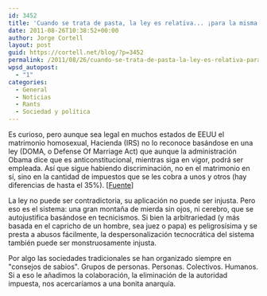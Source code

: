 ```yaml
---
id: 3452
title: 'Cuando se trata de pasta, la ley es relativa... ¡para la misma administración!'
date: 2011-08-26T10:38:52+00:00
author: Jorge Cortell
layout: post
guid: https://cortell.net/blog/?p=3452
permalink: /2011/08/26/cuando-se-trata-de-pasta-la-ley-es-relativa-para-la-misma-administracion/
wpsd_autopost:
  - "1"
categories:
  - General
  - Noticias
  - Rants
  - Sociedad y polí­tica
---
```

Es curioso, pero aunque sea legal en muchos estados de EEUU el matrimonio homosexual, Hacienda (IRS) no lo reconoce basándose en una ley (DOMA, o Defense Of Marriage Act) que aunque la administración Obama dice que es anticonstitucional, mientras siga en vigor, podrá ser empleada. Así que sigue habiendo discriminación, no en el matrimonio en sí, sino en la cantidad de impuestos que se les cobra a unos y otros (hay diferencias de hasta el 35%). [<a title="https://www.businessweek.com/magazine/irs-to-gay-newlyweds-not-so-fast-08042011.html" href="https://www.businessweek.com/magazine/irs-to-gay-newlyweds-not-so-fast-08042011.html" target="_blank">Fuente</a>]

La ley no puede ser contradictoria, su aplicación no puede ser injusta. Pero eso es el sistema: una gran montaña de mierda sin ojos, ni cerebro, que se autojustifica basándose en tecnicismos. Si bien la arbitrariedad (y más basada en el capricho de un hombre, sea juez o papa) es peligrosísima y se presta a abusos fácilmente, la despersonalización tecnocrática del sistema también puede ser monstruosamente injusta.

Por algo las sociedades tradicionales se han organizado siempre en "consejos de sabios". Grupos de personas. Personas. Colectivos. Humanos. Si a eso le añadimos la colaboración, la eliminación de la autoridad impuesta, nos acercaríamos a una bonita anarquía.